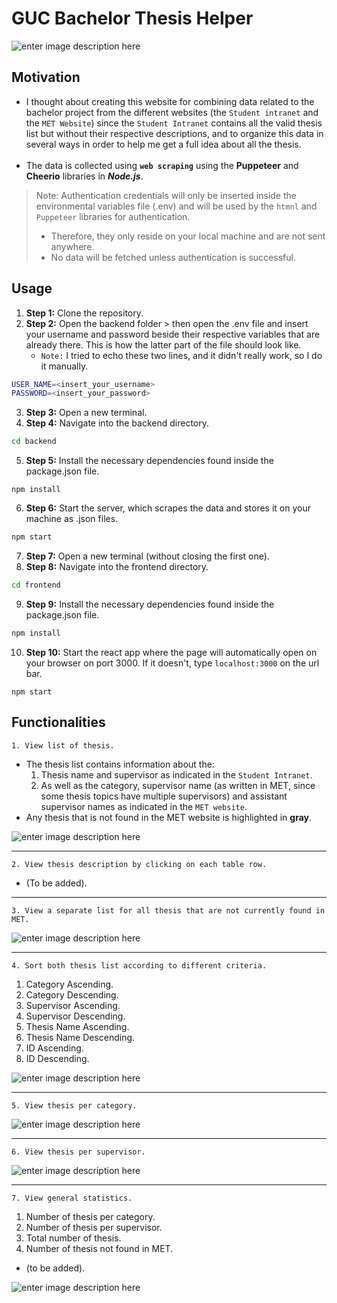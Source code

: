 # GUC Bachelor Thesis Helper
![enter image description here](https://lh3.googleusercontent.com/pw/ACtC-3fvivmjef85cp5UoIVgPbbyGb-bunKdDddZW0mmyyHpVIfLnv7Osq9-GNES-WQhBQPVhDzsxeS1SSjuRS7FsWcVH4NIdCYlo9U04MHTlj1Ar9-JJzHqsTAmkNlXpBm-rlnfyzgJI1rXlyE91QtswVNA=w1006-h350-no?authuser=0)
## Motivation
- I thought about creating this website for combining data related to the bachelor project from the different websites (the `Student intranet` and the `MET Website`) since the `Student Intranet` contains all the valid thesis list but without their respective descriptions, and to organize this data in several ways in order to help me get a full idea about all the thesis.\
&nbsp;
- The data is collected using **`web scraping`** using the **Puppeteer** and **Cheerio** libraries in ***Node.js***.

> Note: Authentication credentials will only be inserted inside the environmental variables file (.env) and will be used by the `htmnl` and `Puppeteer` libraries for authentication. 
> - Therefore, they only reside on your local machine and are not sent anywhere.
> - No data will be fetched unless authentication is successful.

## Usage
1. **Step 1:** Clone the repository.
2. **Step 2:** Open the backend folder > then open the .env file and insert your username and password beside their respective variables that are already there. This is how the latter part of the file should look like. 
   - `Note:` I tried to echo these two lines, and it didn't really work, so I do it manually.
```bash
USER_NAME=<insert_your_username>
PASSWORD=<insert_your_password>
```
3. **Step 3:** Open a new terminal.
4. **Step 4:** Navigate into the backend directory.
```bash
cd backend
```
5. **Step 5:** Install the necessary dependencies found inside the package.json file.
```
npm install
```
6. **Step 6:** Start the server, which scrapes the data and stores it on your machine as .json files.
```bash
npm start
```
7. **Step 7:** Open a new terminal (without closing the first one).
8. **Step 8:** Navigate into the frontend directory.
```bash
cd frontend
```
9. **Step 9:** Install the necessary dependencies found inside the package.json file.
```bash
npm install
``` 
10. **Step 10:** Start the react app where the page will automatically open on your browser on port 3000. If it doesn't, type `localhost:3000` on the url bar.
```
npm start
```

## Functionalities
	1. View list of thesis.
- The thesis list contains information about the:
   1. Thesis name and supervisor as indicated in the `Student Intranet`.
   2. As well as the category, supervisor name (as written in MET, since some thesis topics have multiple supervisors) and assistant supervisor names as indicated in the `MET website`.
- Any thesis that is not found in the MET website is highlighted in **gray**.

![enter image description here](https://lh3.googleusercontent.com/pw/ACtC-3fj55SJvQEwwDQyXHc1YPGYBFCYy7hL_sgO8fyioq2zbFa-s9eGILgPsH1Hy3805sGYAdnS9c2YdEWQ2nnqz5Ej8HvSMHmCGa_LqeBa8VjzltYvwm8bN3IopsMWf1466R9CDVFjBfTLNkLKcDihglxi=w1006-h487-no?authuser=0)

***
	2. View thesis description by clicking on each table row.
- (To be added).
***
	3. View a separate list for all thesis that are not currently found in MET.

![enter image description here](https://lh3.googleusercontent.com/pw/ACtC-3c_spakEES5hmQ52DE8kEi5BkVbWerPgxZUj4JXnuqWInR0cfgtFzF7Q9mlek0cCT7JrxliKwdMJ43Mk9VyO6kvMFdc-QWBePKhYnE0XvXWWzsIp0NxnbZdJoYza3Rkx-vD9UHaFF8s7gkBgDq6RnBa=w1006-h483-no?authuser=0)

***
	4. Sort both thesis list according to different criteria.
1. Category Ascending.
2. Category Descending.
3. Supervisor Ascending.
4. Supervisor Descending.
5. Thesis Name Ascending.
6. Thesis Name Descending.
7. ID Ascending.
8. ID Descending.

![enter image description here](https://lh3.googleusercontent.com/pw/ACtC-3fIbpC8jc3PCjZQQ6LOCuG23-o9f74VHWH7UAOM2gPij3EwvCHZy54BFsxehI7ucY08sVzeXAYlAHJBoQHMGC_wG42fL7u8dNeEx-I-iJgzKCVcZfxpNNnIpR3fiipiitqJYAgf14RxgoapzfxdQk_M=w1006-h510-no?authuser=0)
***
	5. View thesis per category.

![enter image description here](https://lh3.googleusercontent.com/pw/ACtC-3eeZ8pgla1FA_5CneuKhUTQG0KGJS3NQD0Y7wY4mAbNrZXl9hvbdMymjN2rCK5wudAVwrOfU1AA1Ov323Aj-liJXOJAaOnFyZw_k-dqmrXc_XLB0vZ9Kb8_bM1gN6l_n50jZM6MM35AV0R8svuMAy__=w974-h599-no?authuser=0)
***
	6. View thesis per supervisor.

![enter image description here](https://lh3.googleusercontent.com/pw/ACtC-3d3b8awWgAA_4zHOvSWAVU4-TSx61SnprU0XeSPAMGu5bvU-ueIw6eAs_93IBiDUa3SUrMBEY9tWW1Y_aJi_oaSMB5RT2Sn0syFdp0HEXrdlg31JyKrRa2FB4b3sPQxo2aIkHxopDM8K3tvcel2EcL5=w970-h561-no?authuser=0)
***
	7. View general statistics.
1. Number of thesis per category.
2. Number of thesis per supervisor.
3. Total number of thesis.
4. Number of thesis not found in MET.
- (to be added).

![enter image description here](https://lh3.googleusercontent.com/pw/ACtC-3cG9_ububIYw_9IbOO1YDBE3IErzhu4r7mL13o38THqYj9MpvfmVWbifbrTrCCJAJQrue5YHeaF15AAdv_EDuqZrTNRHq3M1wRG_U3ObrGNP9GSvyEtjGxYqTjHBTltgUyU_ZRgsZm8P3tj5GACAMjY=w1006-h418-no?authuser=0)